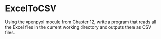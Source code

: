 # ExcelToCSV

Using the openpyxl module from Chapter 12, write a program that reads
all the Excel files in the current working directory and outputs them as CSV
files.
